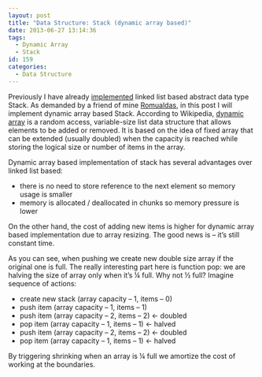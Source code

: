 ```yaml
---
layout: post
title: "Data Structure: Stack (dynamic array based)"
date: 2013-06-27 13:14:36
tags:
  - Dynamic Array
  - Stack
id: 159
categories:
  - Data Structure
---
```


Previously I have already [implemented](http://www.bebetterdeveloper.com/data-structure-stack) linked list based abstract data type Stack. As demanded by a friend of mine [Romualdas](https://twitter.com/rstonkus), in this post I will implement dynamic array based Stack. According to Wikipedia, [dynamic array](https://en.wikipedia.org/wiki/Dynamic_array) is a random access, variable-size list data structure that allows elements to be added or removed. It is based on the idea of fixed array that can be extended (usually doubled) when the capacity is reached while storing the logical size or number of items in the array.

Dynamic array based implementation of stack has several advantages over linked list based:

*   there is no need to store reference to the next element so memory usage is smaller
*   memory is allocated / deallocated in chunks so memory pressure is lower

On the other hand, the cost of adding new items is higher for dynamic array based implementation due to array resizing. The good news is – it’s still constant time.

<script src="http://gist-it.appspot.com/https://github.com/sergejusb/algorithms/blob/master/data-structures/stack_array.js?footer=minimal">
</script>

As you can see, when pushing we create new double size array if the original one is full. The really interesting part here is function pop: we are halving the size of array only when it’s ¼ full. Why not ½ full? Imagine sequence of actions:

*   create new stack (array capacity – 1, items – 0)
*   push item (array capacity – 1, items – 1)
*   push item (array capacity – 2, items – 2) ← doubled
*   pop item (array capacity – 1, items – 1) ← halved
*   push item (array capacity – 2, items – 2) ← doubled
*   pop item (array capacity – 1, items – 1) ← halved

By triggering shrinking when an array is ¼ full we amortize the cost of working at the boundaries.